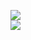 [![](https://img.shields.io/badge/Made%20With-Github%20Spray-lightgrey.svg?style=for-the-badge&logo=github)](https://github.com/Annihil/github-spray#952)  
[![](https://i.imgur.com/2DrTn0Z.gif)](https://github.com/Annihil/github-spray)